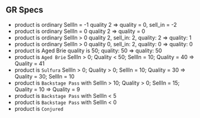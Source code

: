 ## GR Specs

- product is ordinary SellIn = -1 quality 2 => quality = 0, sell_in = -2 
- product is ordinary SellIn = 0 quality 2 => quality = 0
- product is ordinary SellIn > 0 quality 2, sell_in: 2, quality: 2 => quality: 1
- product is ordinary SellIn > 0 quality 0, sell_in: 2, quality: 0 => quality: 0
- product is Aged Brie quality is 50; quality: 50 => quality: 50
- product is `Aged Brie` SellIn > 0; Quality < 50; SellIn = 10; Quality = 40 => Quality = 41 
- product is `Sulfura` SellIn > 0; Quality > 0; SellIn = 10; Quality = 30 => Quality = 30; SellIn = 10
- product is `Backstage Pass` with SellIn > 10; Quality > 0; SellIn = 15; Quality = 10 => Quality = 9
- product is `Backstage Pass` with SellIn < 5
- product is `Backstage Pass` with SellIn < 0
- product is `Conjured`

